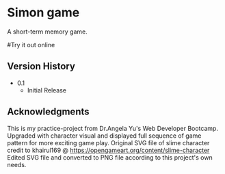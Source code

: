 # Simon game
A short-term memory game.

#Try it out online


## Version History
* 0.1
    * Initial Release

## Acknowledgments

This is my practice-project from Dr.Angela Yu's Web Developer Bootcamp.
Upgraded with character visual and displayed full sequence of game pattern for more exciting game play.
Original SVG file of slime character credit to khairul169 @ https://opengameart.org/content/slime-character
Edited SVG file and converted to PNG file according to this project's own needs.
